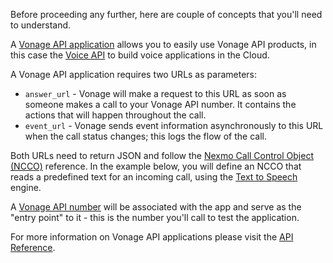 Before proceeding any further, here are couple of concepts that you'll need to understand.

A [Vonage API application](/concepts/guides/applications) allows you to easily use Vonage API products, in this case the [Voice API](/voice/voice-api/overview) to build voice applications in the Cloud.

A Vonage API application requires two URLs as parameters:

* `answer_url` - Vonage will make a request to this URL as soon as someone makes a call to your Vonage API number. It contains the actions that will happen throughout the call.
* `event_url` - Vonage sends event information asynchronously to this URL when the call status changes; this logs the flow of the call.

Both URLs need to return JSON and follow the [Nexmo Call Control Object (NCCO)](/voice/voice-api/ncco-reference) reference. In the example below, you will define an NCCO that reads a predefined text for an incoming call, using the [Text to Speech](/voice/voice-api/guides/text-to-speech) engine.

A [Vonage API number](/numbers/overview) will be associated with the app and serve as the "entry point" to it - this is the number you'll call to test the application.

For more information on Vonage API applications please visit the [API Reference](/api/application).
